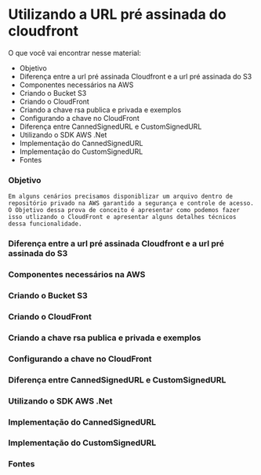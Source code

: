# Utilizando a URL pré assinada do cloudfront 

O que você vai encontrar nesse material:
- Objetivo
- Diferença entre a url pré assinada Cloudfront e a url pré assinada do S3
- Componentes necessários na AWS
- Criando o Bucket S3
- Criando o CloudFront
- Criando a chave rsa publica e privada e exemplos
- Configurando a chave no CloudFront
- Diferença entre CannedSignedURL e CustomSignedURL
- Utilizando o SDK AWS .Net
- Implementação do CannedSignedURL
- Implementação do CustomSignedURL
- Fontes

### Objetivo
    Em alguns cenários precisamos disponiblizar um arquivo dentro de repositório privado na AWS garantido a segurança e controle de acesso. O Objetivo dessa prova de conceito é apresentar como podemos fazer isso utlizando o CloudFront e apresentar alguns detalhes técnicos dessa funcionalidade.
    
### Diferença entre a url pré assinada Cloudfront e a url pré assinada do S3
### Componentes necessários na AWS
### Criando o Bucket S3
### Criando o CloudFront
### Criando a chave rsa publica e privada e exemplos
### Configurando a chave no CloudFront
### Diferença entre CannedSignedURL e CustomSignedURL
### Utilizando o SDK AWS .Net
### Implementação do CannedSignedURL
### Implementação do CustomSignedURL
### Fontes
